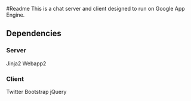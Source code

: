 #Readme
This is a chat server and client designed to run on Google App Engine.

## Dependencies
### Server
Jinja2
Webapp2

### Client
Twitter Bootstrap
jQuery
